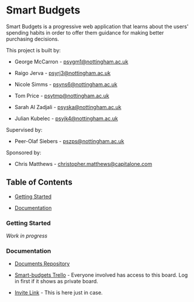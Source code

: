 # Smart Budgets

Smart Budgets is a progressive web application that learns about the users' spending habits in order to offer them guidance for making better purchasing decisions.

This project is built by:

- George McCarron - psygm1@nottingham.ac.uk

- Raigo Jerva - psyrj3@nottingham.ac.uk

- Nicole Simms - psyns6@nottingham.ac.uk

- Tom Price - psytmp@nottingham.ac.uk

- Sarah Al Zadjali - psyska@nottingham.ac.uk

- Julian Kubelec - psyjk4@nottingham.ac.uk

Supervised by:

- Peer-Olaf Siebers - pszps@nottingham.ac.uk

Sponsored by:

- Chris Matthews - christopher.matthews@capitalone.com

## Table of Contents

- [Getting Started](#getting-started)

- [Documentation](#documentation)

### Getting Started

*Work in progress*

### Documentation

- [Documents Repository](https://github.com/rudotriton/group-10-docs)

- [Smart-budgets Trello](https://trello.com/b/tnETGBJV/smart-budgets) - Everyone involved has access to this board. Log in first if it shows as private board.

- [Invite Link](https://trello.com/invite/b/tnETGBJV/a8a06cc916a30ee4777d6a98b5137a53/smart-budgets) - This is here just in case.
